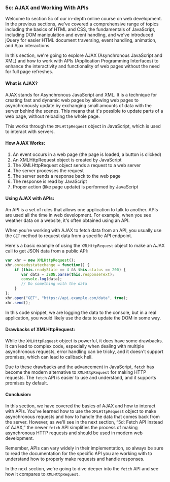### 5c: AJAX and Working With APIs

Welcome to section 5c of our in-depth online course on web development. In the previous sections, we've covered a comprehensive range of topics including the basics of HTML and CSS, the fundamentals of JavaScript, including DOM manipulation and event handling, and we've introduced jQuery for easier HTML document traversing, event handling, animation, and Ajax interactions.

In this section, we're going to explore AJAX (Asynchronous JavaScript and XML) and how to work with APIs (Application Programming Interfaces) to enhance the interactivity and functionality of web pages without the need for full page refreshes.

#### What is AJAX?

AJAX stands for Asynchronous JavaScript and XML. It is a technique for creating fast and dynamic web pages by allowing web pages to asynchronously update by exchanging small amounts of data with the server behind the scenes. This means that it's possible to update parts of a web page, without reloading the whole page.

This works through the `XMLHttpRequest` object in JavaScript, which is used to interact with servers.

#### How AJAX Works:

1. An event occurs in a web page (the page is loaded, a button is clicked)
2. An XMLHttpRequest object is created by JavaScript
3. The XMLHttpRequest object sends a request to a web server
4. The server processes the request
5. The server sends a response back to the web page
6. The response is read by JavaScript
7. Proper action (like page update) is performed by JavaScript

#### Using AJAX with APIs:

An API is a set of rules that allows one application to talk to another. APIs are used all the time in web development. For example, when you see weather data on a website, it's often obtained using an API.

When you're working with AJAX to fetch data from an API, you usually use the `GET` method to request data from a specific API endpoint.

Here's a basic example of using the `XMLHttpRequest` object to make an AJAX call to get JSON data from a public API:

```javascript
var xhr = new XMLHttpRequest();
xhr.onreadystatechange = function() {
    if (this.readyState == 4 && this.status == 200) {
       var data = JSON.parse(this.responseText);
       console.log(data);
       // Do something with the data
    }
};
xhr.open("GET", "https://api.example.com/data", true);
xhr.send();
```

In this code snippet, we are logging the data to the console, but in a real application, you would likely use the data to update the DOM in some way.

#### Drawbacks of XMLHttpRequest:

While the `XMLHttpRequest` object is powerful, it does have some drawbacks. It can lead to complex code, especially when dealing with multiple asynchronous requests, error handling can be tricky, and it doesn't support promises, which can lead to callback hell.

Due to these drawbacks and the advancement in JavaScript, `fetch` has become the modern alternative to `XMLHttpRequest` for making HTTP requests. The `fetch` API is easier to use and understand, and it supports promises by default.

#### Conclusion:

In this section, we have covered the basics of AJAX and how to interact with APIs. You've learned how to use the `XMLHttpRequest` object to make asynchronous requests and how to handle the data that comes back from the server. However, as we'll see in the next section, “5d: Fetch API Instead of AJAX,” the newer `fetch` API simplifies the process of making asynchronous HTTP requests and should be used in modern web development.

Remember, APIs can vary widely in their implementation, so always be sure to read the documentation for the specific API you are working with to understand how to properly make requests and handle responses.

In the next section, we're going to dive deeper into the `fetch` API and see how it compares to `XMLHttpRequest`.